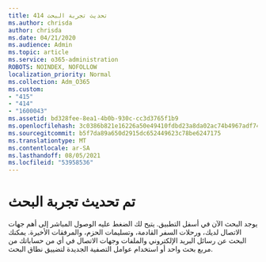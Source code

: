 ```yaml
---
title: تحديث تجربة البحث 414
ms.author: chrisda
author: chrisda
ms.date: 04/21/2020
ms.audience: Admin
ms.topic: article
ms.service: o365-administration
ROBOTS: NOINDEX, NOFOLLOW
localization_priority: Normal
ms.collection: Adm_O365
ms.custom:
- "415"
- "414"
- "1600043"
ms.assetid: bd328fee-8ea1-4b0b-930c-cc3d3765f1b9
ms.openlocfilehash: 3c0386b821e16226a50e49410fdbd23a8da02ac74b4967adf7409f93c49d8068
ms.sourcegitcommit: b5f7da89a650d2915dc652449623c78be6247175
ms.translationtype: MT
ms.contentlocale: ar-SA
ms.lasthandoff: 08/05/2021
ms.locfileid: "53958536"
---
```

# <a name="search-experience-updated"></a>تم تحديث تجربة البحث

يوجد البحث الآن في أسفل التطبيق. يتيح لك الضغط عليه الوصول المباشر إلى أهم جهات الاتصال لديك، ورحلات السفر القادمة، وتسليمات الحزم، والمرفقات الأخيرة. يمكنك البحث عن رسائل البريد الإلكتروني والملفات وجهات الاتصال في أي من حساباتك من مربع بحث واحد أو استخدام عوامل التصفية الجديدة لتضييق نطاق البحث.
